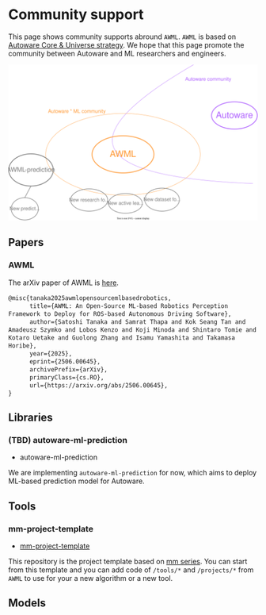 # Community support

This page shows community supports abround `AWML`.
`AWML` is based on [Autoware Core & Universe strategy](https://autoware.org/autoware-overview/).
We hope that this page promote the community between Autoware and ML researchers and engineers.

![](/docs/fig/autoware_ml_community.drawio.svg)

## Papers
### AWML

The arXiv paper of AWML is [here](https://arxiv.org/abs/2506.00645).

```
@misc{tanaka2025awmlopensourcemlbasedrobotics,
      title={AWML: An Open-Source ML-based Robotics Perception Framework to Deploy for ROS-based Autonomous Driving Software}, 
      author={Satoshi Tanaka and Samrat Thapa and Kok Seang Tan and Amadeusz Szymko and Lobos Kenzo and Koji Minoda and Shintaro Tomie and Kotaro Uetake and Guolong Zhang and Isamu Yamashita and Takamasa Horibe},
      year={2025},
      eprint={2506.00645},
      archivePrefix={arXiv},
      primaryClass={cs.RO},
      url={https://arxiv.org/abs/2506.00645}, 
}
```

## Libraries
### (TBD) autoware-ml-prediction

- autoware-ml-prediction

We are implementing `autoware-ml-prediction` for now, which aims to deploy ML-based prediction model for Autoware.

## Tools
### mm-project-template

- [mm-project-template](https://github.com/scepter914/mm-project-template)

This repository is the project template based on [mm series](https://github.com/open-mmlab).
You can start from this template and you can add code of `/tools/*` and `/projects/*` from `AWML` to use for your a new algorithm or a new tool.

## Models
